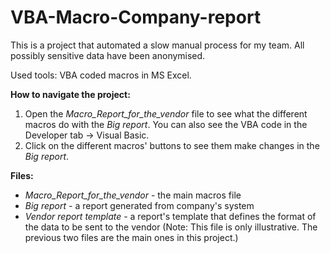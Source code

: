 # VBA-Macro-Company-report

This is a project that automated a slow manual process for my team. All possibly sensitive data have been anonymised.

Used tools: VBA coded macros in MS Excel.

**How to navigate the project:**
1. Open the *Macro_Report_for_the_vendor* file to see what the different macros do with the *Big report*.
   You can also see the VBA code in the Developer tab -> Visual Basic.
2. Click on the different macros' buttons to see them make changes in the *Big report*.

**Files:**
- *Macro_Report_for_the_vendor* - the main macros file
- *Big report* - a report generated from company's system
- *Vendor report template* - a report's template that defines the format of the data to be sent to the vendor (Note: This file is only illustrative. The previous two files are the main ones in this project.) 
